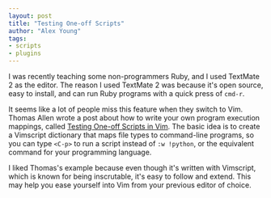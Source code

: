```yaml
---
layout: post
title: "Testing One-off Scripts"
author: "Alex Young"
tags: 
- scripts
- plugins
---
```


I was recently teaching some non-programmers Ruby, and I used TextMate 2 as the editor.  The reason I used TextMate 2 was because it's open source, easy to install, and can run Ruby programs with a quick press of `cmd-r`.

It seems like a lot of people miss this feature when they switch to Vim.  Thomas Allen wrote a post about how to write your own program execution mappings, called [Testing One-off Scripts in Vim](http://www.oinksoft.com/blog/view/6/).  The basic idea is to create a Vimscript dictionary that maps file types to command-line programs, so you can type `<C-p>` to run a script instead of `:w !python`, or the equivalent command for your programming language.

I liked Thomas's example because even though it's written with Vimscript, which is known for being inscrutable, it's easy to follow and extend.  This may help you ease yourself into Vim from your previous editor of choice.
